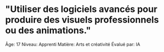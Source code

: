 # "Utiliser des logiciels avancés pour produire des visuels professionnels ou des animations."

Âge: 17
Niveau: Apprenti
Matière: Arts et créativité
Évalué par: IA